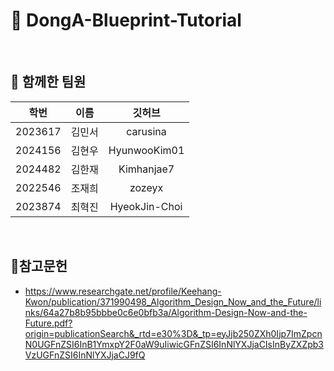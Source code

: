 # 📖 DongA-Blueprint-Tutorial

<br/>

## 🥇 함께한 팀원

|학번|이름|깃허브|
|:----:|:---:|:-----:|
|2023617|김민서|carusina|
|2024156|김현우|HyunwooKim01|
|2024482|김한재|Kimhanjae7|
|2022546|조재희|zozeyx|
|2023874|최혁진|HyeokJin-Choi|

<br/>

## 🔖참고문헌

- https://www.researchgate.net/profile/Keehang-Kwon/publication/371990498_Algorithm_Design_Now_and_the_Future/links/64a27b8b95bbbe0c6e0bfb3a/Algorithm-Design-Now-and-the-Future.pdf?origin=publicationSearch&_rtd=e30%3D&_tp=eyJjb250ZXh0Ijp7ImZpcnN0UGFnZSI6InB1YmxpY2F0aW9uIiwicGFnZSI6InNlYXJjaCIsInByZXZpb3VzUGFnZSI6InNlYXJjaCJ9fQ
